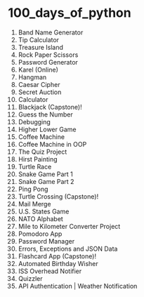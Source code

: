# 100_days_of_python

1. Band Name Generator
2. Tip Calculator
3. Treasure Island
4. Rock Paper Scissors
5. Password Generator
6. Karel (Online)
7. Hangman
8. Caesar Cipher
9. Secret Auction
10. Calculator
11. Blackjack (Capstone)!
12. Guess the Number
13. Debugging
14. Higher Lower Game
15. Coffee Machine
16. Coffee Machine in OOP
17. The Quiz Project
18. Hirst Painting
19. Turtle Race
20. Snake Game Part 1
21. Snake Game Part 2
22. Ping Pong
23. Turtle Crossing (Capstone)!
24. Mail Merge
25. U.S. States Game
26. NATO Alphabet
27. Mile to Kilometer Converter Project
28. Pomodoro App
29. Password Manager
30. Errors, Exceptions and JSON Data
31. Flashcard App (Capstone)!
32. Automated Birthday Wisher
33. ISS Overhead Notifier
34. Quizzler
35. API Authentication | Weather Notification
